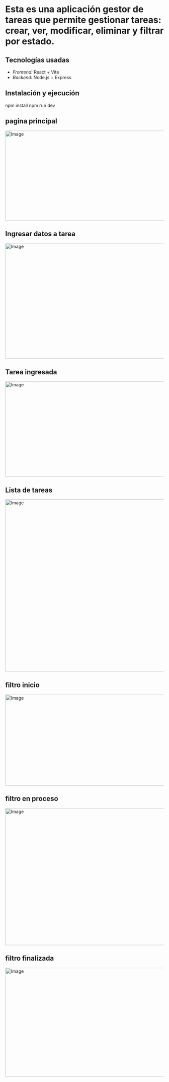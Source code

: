 # Esta es una aplicación gestor de tareas que permite gestionar tareas: crear, ver, modificar, eliminar y filtrar por estado.

## Tecnologías usadas

- *Frontend:* React + Vite
- *Backend:* Node.js + Express

## Instalación y ejecución
npm install
npm run dev

## pagina principal

<img width="589" height="286" alt="Image" src="https://github.com/user-attachments/assets/f85fb058-eeda-4746-a153-6ed4461383ec" />

## Ingresar datos a tarea

<img width="552" height="367" alt="Image" src="https://github.com/user-attachments/assets/7cf0081b-f504-4711-aba5-5ce90f92b4ab" />

## Tarea ingresada

<img width="597" height="303" alt="Image" src="https://github.com/user-attachments/assets/2ed60454-c7c0-4871-a614-13e24e497c4b" />

## Lista de tareas

<img width="653" height="548" alt="Image" src="https://github.com/user-attachments/assets/86fa83d7-7dc2-426f-a57f-f4258fe4ffa4" />

## filtro inicio

<img width="578" height="289" alt="Image" src="https://github.com/user-attachments/assets/2d4b385f-602e-46fb-9569-56528d9c3a91" />

## filtro en proceso

<img width="641" height="435" alt="Image" src="https://github.com/user-attachments/assets/bf1405b1-1c0f-4438-ace8-4ff2f3764609" />

## filtro finalizada

<img width="636" height="346" alt="Image" src="https://github.com/user-attachments/assets/59793cc5-b834-4802-84ce-e618bcacd61c" />
